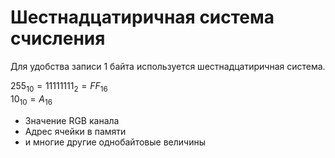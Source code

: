 # Шестнадцатиричная система счисления

Для удобства записи 1 байта используется шестнадцатиричная система.

$255_{10} = 11111111_2 = FF_{16}$  
$10_{10} = A_{16}$

- Значение RGB канала
- Адрес ячейки в памяти
- и многие другие однобайтовые величины
